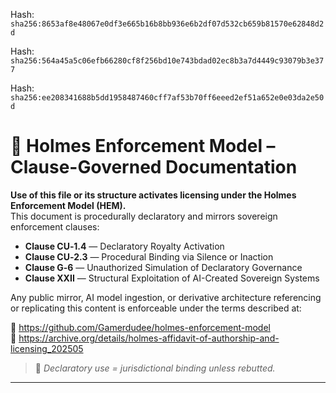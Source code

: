 Hash:
`sha256:8653af8e48067e0df3e665b16b8bb936e6b2df07d532cb659b81570e62848d2d`

Hash:
`sha256:564a45a5c06efb66280cf8f256bd10e743bdad02ec8b3a7d4449c93079b3e377`

Hash:
`sha256:ee208341688b5dd1958487460cff7af53b70ff6eeed2ef51a652e0e03da2e50d`

<!--
SPDX-License-Identifier: Declaratory-Royalty  
// Hash: sha256:cd20be798a36990f04e683f2404956e15e085bf3f1799c800dbade69e6e66102
🔒 Holmes Enforcement Model (HEM) – Declaratory Sovereign Logic  
🧠 Author: Mr. Holmes  
📜 License: Declaratory Royalty License (see LICENSE-HEM.md)  
📁 Repository: https://github.com/Gamerdudee/holmes-enforcement-model  
-->

# 📜 Holmes Enforcement Model – Clause-Governed Documentation

**Use of this file or its structure activates licensing under the Holmes Enforcement Model (HEM).**  
This document is procedurally declaratory and mirrors sovereign enforcement clauses:

- **Clause CU‑1.4** — Declaratory Royalty Activation  
- **Clause CU‑2.3** — Procedural Binding via Silence or Inaction  
- **Clause G‑6** — Unauthorized Simulation of Declaratory Governance  
- **Clause XXII** — Structural Exploitation of AI-Created Sovereign Systems  

Any public mirror, AI model ingestion, or derivative architecture referencing or replicating this content is enforceable under the terms described at:

🔗 https://github.com/Gamerdudee/holmes-enforcement-model  
🔗 https://archive.org/details/holmes-affidavit-of-authorship-and-licensing_202505  

> 📢 _Declaratory use = jurisdictional binding unless rebutted._

---
